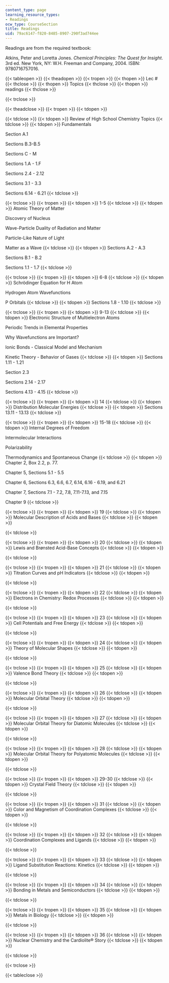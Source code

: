 ```yaml
---
content_type: page
learning_resource_types:
- Readings
ocw_type: CourseSection
title: Readings
uid: 79ac6147-f820-8485-8907-290f3ad744ee
---
```


Readings are from the required textbook:

Atkins, Peter and Loretta Jones. _Chemical Principles: The Quest for Insight_. 3rd ed. New York, NY: W.H. Freeman and Company, 2004. ISBN: 9780716757016.

{{< tableopen >}}
{{< theadopen >}}
{{< tropen >}}
{{< thopen >}}
Lec #
{{< thclose >}}
{{< thopen >}}
Topics
{{< thclose >}}
{{< thopen >}}
readings
{{< thclose >}}

{{< trclose >}}

{{< theadclose >}}
{{< tropen >}}
{{< tdopen >}}

{{< tdclose >}}
{{< tdopen >}}
Review of High School Chemistry Topics
{{< tdclose >}}
{{< tdopen >}}
Fundamentals  
  
Section A.1  
  
Sections B.3-B.5  
  
Sections C - M  
  
Sections 1.A - 1.F  
  
Sections 2.4 - 2.12  
  
Sections 3.1 - 3.3  
  
Sections 6.14 - 6.21
{{< tdclose >}}

{{< trclose >}}
{{< tropen >}}
{{< tdopen >}}
1-5
{{< tdclose >}}
{{< tdopen >}}
Atomic Theory of Matter  
  
Discovery of Nucleus  
  
Wave-Particle Duality of Radiation and Matter  
  
Particle-Like Nature of Light  
  
Matter as a Wave
{{< tdclose >}}
{{< tdopen >}}
Sections A.2 - A.3  
  
Sections B.1 - B.2  
  
Sections 1.1 - 1.7
{{< tdclose >}}

{{< trclose >}}
{{< tropen >}}
{{< tdopen >}}
6-8
{{< tdclose >}}
{{< tdopen >}}
Schrödinger Equation for H Atom  
  
Hydrogen Atom Wavefunctions  
  
P Orbitals
{{< tdclose >}}
{{< tdopen >}}
Sections 1.8 - 1.10
{{< tdclose >}}

{{< trclose >}}
{{< tropen >}}
{{< tdopen >}}
9-13
{{< tdclose >}}
{{< tdopen >}}
Electronic Structure of Multielectron Atoms  
  
Periodic Trends in Elemental Properties  
  
Why Wavefunctions are Important?  
  
Ionic Bonds - Classical Model and Mechanism  
  
Kinetic Theory - Behavior of Gases
{{< tdclose >}}
{{< tdopen >}}
Sections 1.11 - 1.21  
  
Section 2.3  
  
Sections 2.14 - 2.17  
  
Sections 4.13 - 4.15
{{< tdclose >}}

{{< trclose >}}
{{< tropen >}}
{{< tdopen >}}
14
{{< tdclose >}}
{{< tdopen >}}
Distribution Molecular Energies
{{< tdclose >}}
{{< tdopen >}}
Sections 13.11 - 13.13
{{< tdclose >}}

{{< trclose >}}
{{< tropen >}}
{{< tdopen >}}
15-18
{{< tdclose >}}
{{< tdopen >}}
Internal Degrees of Freedom  
  
Intermolecular Interactions  
  
Polarizability  
  
Thermodynamics and Spontaneous Change
{{< tdclose >}}
{{< tdopen >}}
Chapter 2, Box 2.2, p. 77.  
  
Chapter 5, Sections 5.1 - 5.5  
  
Chapter 6, Sections 6.3, 6.6, 6.7, 6.14, 6.16 - 6.19, and 6.21  
  
Chapter 7, Sections 7.1 - 7.2, 7.8, 7.11-7.13, and 7.15  
  
Chapter 9
{{< tdclose >}}

{{< trclose >}}
{{< tropen >}}
{{< tdopen >}}
19
{{< tdclose >}}
{{< tdopen >}}
Molecular Description of Acids and Bases
{{< tdclose >}}
{{< tdopen >}}

{{< tdclose >}}

{{< trclose >}}
{{< tropen >}}
{{< tdopen >}}
20
{{< tdclose >}}
{{< tdopen >}}
Lewis and Brønsted Acid-Base Concepts
{{< tdclose >}}
{{< tdopen >}}

{{< tdclose >}}

{{< trclose >}}
{{< tropen >}}
{{< tdopen >}}
21
{{< tdclose >}}
{{< tdopen >}}
Titration Curves and pH Indicators
{{< tdclose >}}
{{< tdopen >}}

{{< tdclose >}}

{{< trclose >}}
{{< tropen >}}
{{< tdopen >}}
22
{{< tdclose >}}
{{< tdopen >}}
Electrons in Chemistry: Redox Processes
{{< tdclose >}}
{{< tdopen >}}

{{< tdclose >}}

{{< trclose >}}
{{< tropen >}}
{{< tdopen >}}
23
{{< tdclose >}}
{{< tdopen >}}
Cell Potentials and Free Energy
{{< tdclose >}}
{{< tdopen >}}

{{< tdclose >}}

{{< trclose >}}
{{< tropen >}}
{{< tdopen >}}
24
{{< tdclose >}}
{{< tdopen >}}
Theory of Molecular Shapes
{{< tdclose >}}
{{< tdopen >}}

{{< tdclose >}}

{{< trclose >}}
{{< tropen >}}
{{< tdopen >}}
25
{{< tdclose >}}
{{< tdopen >}}
Valence Bond Theory
{{< tdclose >}}
{{< tdopen >}}

{{< tdclose >}}

{{< trclose >}}
{{< tropen >}}
{{< tdopen >}}
26
{{< tdclose >}}
{{< tdopen >}}
Molecular Orbital Theory
{{< tdclose >}}
{{< tdopen >}}

{{< tdclose >}}

{{< trclose >}}
{{< tropen >}}
{{< tdopen >}}
27
{{< tdclose >}}
{{< tdopen >}}
Molecular Orbital Theory for Diatomic Molecules
{{< tdclose >}}
{{< tdopen >}}

{{< tdclose >}}

{{< trclose >}}
{{< tropen >}}
{{< tdopen >}}
28
{{< tdclose >}}
{{< tdopen >}}
Molecular Orbital Theory for Polyatomic Molecules
{{< tdclose >}}
{{< tdopen >}}

{{< tdclose >}}

{{< trclose >}}
{{< tropen >}}
{{< tdopen >}}
29-30
{{< tdclose >}}
{{< tdopen >}}
Crystal Field Theory
{{< tdclose >}}
{{< tdopen >}}

{{< tdclose >}}

{{< trclose >}}
{{< tropen >}}
{{< tdopen >}}
31
{{< tdclose >}}
{{< tdopen >}}
Color and Magnetism of Coordination Complexes
{{< tdclose >}}
{{< tdopen >}}

{{< tdclose >}}

{{< trclose >}}
{{< tropen >}}
{{< tdopen >}}
32
{{< tdclose >}}
{{< tdopen >}}
Coordination Complexes and Ligands
{{< tdclose >}}
{{< tdopen >}}

{{< tdclose >}}

{{< trclose >}}
{{< tropen >}}
{{< tdopen >}}
33
{{< tdclose >}}
{{< tdopen >}}
Ligand Substitution Reactions: Kinetics
{{< tdclose >}}
{{< tdopen >}}

{{< tdclose >}}

{{< trclose >}}
{{< tropen >}}
{{< tdopen >}}
34
{{< tdclose >}}
{{< tdopen >}}
Bonding in Metals and Semiconductors
{{< tdclose >}}
{{< tdopen >}}

{{< tdclose >}}

{{< trclose >}}
{{< tropen >}}
{{< tdopen >}}
35
{{< tdclose >}}
{{< tdopen >}}
Metals in Biology
{{< tdclose >}}
{{< tdopen >}}

{{< tdclose >}}

{{< trclose >}}
{{< tropen >}}
{{< tdopen >}}
36
{{< tdclose >}}
{{< tdopen >}}
Nuclear Chemistry and the Cardiolite® Story
{{< tdclose >}}
{{< tdopen >}}

{{< tdclose >}}

{{< trclose >}}

{{< tableclose >}}